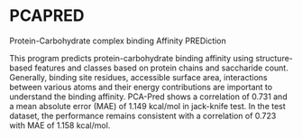 # PCAPRED
Protein-Carbohydrate complex binding Affinity PREDiction


This program predicts protein-carbohydrate binding affinity using structure-based features and classes based on protein chains and saccharide count. Generally, binding site residues, accessible surface area, interactions between various atoms and their energy contributions are important to understand the binding affinity. PCA-Pred shows a correlation of 0.731 and a mean absolute error (MAE) of 1.149 kcal/mol in jack-knife test. In the test dataset, the performance remains consistent with a correlation of 0.723 with MAE of 1.158 kcal/mol. 
